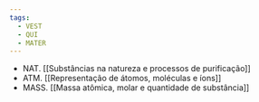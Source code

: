 ```yaml
---
tags:
  - VEST
  - QUI
  - MATER
---
```

- NAT. [[Substâncias na natureza e processos de purificação]]
- ATM. [[Representação de átomos, moléculas e íons]]
- MASS. [[Massa atômica, molar e quantidade de substância]]